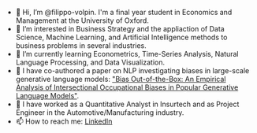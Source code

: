 - 👋 Hi, I’m @filippo-volpin. I'm a final year student in Economics and Management at the University of Oxford.
- 👀 I’m interested in Business Strategy and the appliaction of Data Science, Machine Learning, and Artificial Intelligence methods to business problems in several industries. 
- 🌱 I’m currently learning Econometrics, Time-Series Analysis, Natural Language Processing, and Data Visualization.
- 📰 I have co-authored a paper on NLP investigating biases in large-scale generative language models: ["Bias Out-of-the-Box: An Empirical Analysis of Intersectional Occupational Biases in Popular Generative Language Models"](https://arxiv.org/abs/2102.04130).
- 🔨 I have worked as a Quantitative Analyst in Insurtech and as Project Engineer in the Automotive/Manufacturing industry.
- 📫 How to reach me: [LinkedIn](https://www.linkedin.com/in/filippovolpin/)

<!---
filippo-volpin/filippo-volpin is a ✨ special ✨ repository because its `README.md` (this file) appears on your GitHub profile.
You can click the Preview link to take a look at your changes.
--->
